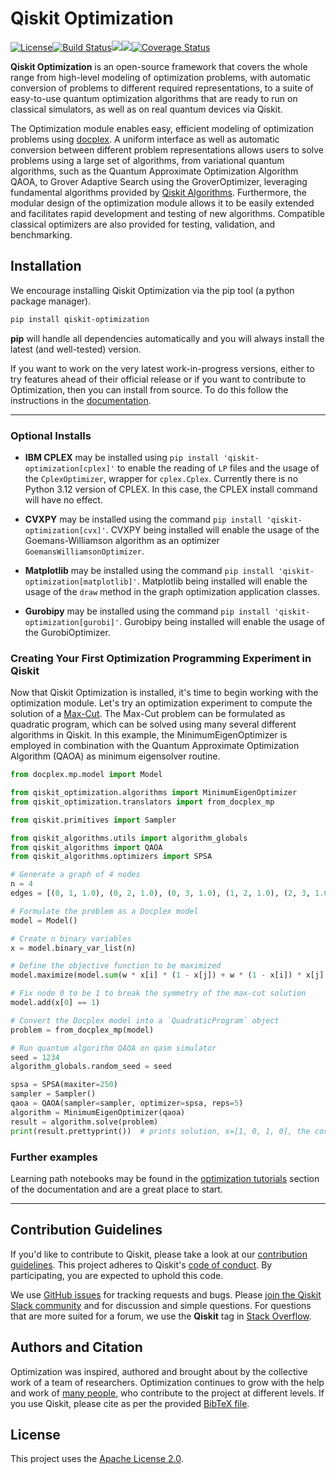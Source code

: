 # Qiskit Optimization

[![License](https://img.shields.io/github/license/Qiskit/qiskit-optimization.svg?style=popout-square)](https://opensource.org/licenses/Apache-2.0)<!--- long-description-skip-begin -->[![Build Status](https://github.com/qiskit-community/qiskit-optimization/workflows/Optimization%20Unit%20Tests/badge.svg?branch=main)](https://github.com/qiskit-community/qiskit-optimization/actions?query=workflow%3A"Optimization%20Unit%20Tests"+branch%3Amain+event%3Apush)[![](https://img.shields.io/github/release/Qiskit/qiskit-optimization.svg?style=popout-square)](https://github.com/qiskit-community/qiskit-optimization/releases)[![](https://img.shields.io/pypi/dm/qiskit-optimization.svg?style=popout-square)](https://pypi.org/project/qiskit-optimization/)[![Coverage Status](https://coveralls.io/repos/github/Qiskit/qiskit-optimization/badge.svg?branch=main)](https://coveralls.io/github/Qiskit/qiskit-optimization?branch=main)<!--- long-description-skip-end -->

**Qiskit Optimization** is an open-source framework that covers the whole range from high-level modeling of optimization
problems, with automatic conversion of problems to different required representations, to a suite
of easy-to-use quantum optimization algorithms that are ready to run on classical simulators,
as well as on real quantum devices via Qiskit.

The Optimization module enables easy, efficient modeling of optimization problems using
[docplex](https://ibmdecisionoptimization.github.io/docplex-doc/).
A uniform interface as well as automatic conversion between different problem representations
allows users to solve problems using a large set of algorithms, from variational quantum algorithms,
such as the Quantum Approximate Optimization Algorithm QAOA, to Grover Adaptive Search using the
GroverOptimizer, leveraging fundamental algorithms provided by
[Qiskit Algorithms](https://qiskit-community.github.io/qiskit-algorithms/). Furthermore, the modular design
of the optimization module allows it to be easily extended and facilitates rapid development and
testing of new algorithms. Compatible classical optimizers are also provided for testing,
validation, and benchmarking.

## Installation

We encourage installing Qiskit Optimization via the pip tool (a python package manager).

```bash
pip install qiskit-optimization
```

**pip** will handle all dependencies automatically and you will always install the latest
(and well-tested) version.

If you want to work on the very latest work-in-progress versions, either to try features ahead of
their official release or if you want to contribute to Optimization, then you can install from source.
To do this follow the instructions in the
 [documentation](https://qiskit-community.github.io/qiskit-optimization/getting_started.html#installation).


----------------------------------------------------------------------------------------------------

### Optional Installs

* **IBM CPLEX** may be installed using `pip install 'qiskit-optimization[cplex]'` to enable the reading of `LP` files and the usage of
  the `CplexOptimizer`, wrapper for ``cplex.Cplex``. Currently there is no Python 3.12 version of CPLEX. In this case, the CPLEX install
  command will have no effect.

* **CVXPY** may be installed using the command `pip install 'qiskit-optimization[cvx]'`.
  CVXPY being installed will enable the usage of the Goemans-Williamson algorithm as an optimizer `GoemansWilliamsonOptimizer`.

* **Matplotlib** may be installed using the command `pip install 'qiskit-optimization[matplotlib]'`.
  Matplotlib being installed will enable the usage of the `draw` method in the graph optimization application classes.

* **Gurobipy** may be installed using the command `pip install 'qiskit-optimization[gurobi]'`.
  Gurobipy being installed will enable the usage of the GurobiOptimizer.

### Creating Your First Optimization Programming Experiment in Qiskit

Now that Qiskit Optimization is installed, it's time to begin working with the optimization module.
Let's try an optimization experiment to compute the solution of a
[Max-Cut](https://en.wikipedia.org/wiki/Maximum_cut). The Max-Cut problem can be formulated as
quadratic program, which can be solved using many several different algorithms in Qiskit.
In this example, the MinimumEigenOptimizer
is employed in combination with the Quantum Approximate Optimization Algorithm (QAOA) as minimum
eigensolver routine.

```python
from docplex.mp.model import Model

from qiskit_optimization.algorithms import MinimumEigenOptimizer
from qiskit_optimization.translators import from_docplex_mp

from qiskit.primitives import Sampler

from qiskit_algorithms.utils import algorithm_globals
from qiskit_algorithms import QAOA
from qiskit_algorithms.optimizers import SPSA

# Generate a graph of 4 nodes
n = 4
edges = [(0, 1, 1.0), (0, 2, 1.0), (0, 3, 1.0), (1, 2, 1.0), (2, 3, 1.0)]  # (node_i, node_j, weight)

# Formulate the problem as a Docplex model
model = Model()

# Create n binary variables
x = model.binary_var_list(n)

# Define the objective function to be maximized
model.maximize(model.sum(w * x[i] * (1 - x[j]) + w * (1 - x[i]) * x[j] for i, j, w in edges))

# Fix node 0 to be 1 to break the symmetry of the max-cut solution
model.add(x[0] == 1)

# Convert the Docplex model into a `QuadraticProgram` object
problem = from_docplex_mp(model)

# Run quantum algorithm QAOA on qasm simulator
seed = 1234
algorithm_globals.random_seed = seed

spsa = SPSA(maxiter=250)
sampler = Sampler()
qaoa = QAOA(sampler=sampler, optimizer=spsa, reps=5)
algorithm = MinimumEigenOptimizer(qaoa)
result = algorithm.solve(problem)
print(result.prettyprint())  # prints solution, x=[1, 0, 1, 0], the cost, fval=4
```

### Further examples

Learning path notebooks may be found in the
[optimization tutorials](https://qiskit-community.github.io/qiskit-optimization/tutorials/index.html) section
of the documentation and are a great place to start.

----------------------------------------------------------------------------------------------------

## Contribution Guidelines

If you'd like to contribute to Qiskit, please take a look at our
[contribution guidelines](https://github.com/qiskit-community/qiskit-optimization/blob/main/CONTRIBUTING.md).
This project adheres to Qiskit's [code of conduct](https://github.com/qiskit-community/qiskit-optimization/blob/main/CODE_OF_CONDUCT.md).
By participating, you are expected to uphold this code.

We use [GitHub issues](https://github.com/qiskit-community/qiskit-optimization/issues) for tracking requests and bugs. Please
[join the Qiskit Slack community](https://qisk.it/join-slack)
and for discussion and simple questions.
For questions that are more suited for a forum, we use the **Qiskit** tag in [Stack Overflow](https://stackoverflow.com/questions/tagged/qiskit).

## Authors and Citation

Optimization was inspired, authored and brought about by the collective work of a team of researchers.
Optimization continues to grow with the help and work of
[many people](https://github.com/qiskit-community/qiskit-optimization/graphs/contributors), who contribute
to the project at different levels.
If you use Qiskit, please cite as per the provided
[BibTeX file](https://github.com/Qiskit/qiskit/blob/main/CITATION.bib).

## License

This project uses the [Apache License 2.0](https://github.com/qiskit-community/qiskit-optimization/blob/main/LICENSE.txt).

